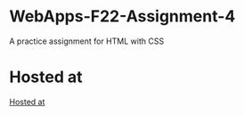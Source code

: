 # WebApps-F22-Assignment-4
A practice assignment for HTML with CSS
# Hosted at
[Hosted at](https://github.com/44-563-Web-Apps-F22/44563-webapps-assignment-4-sravanj3/settings/pages/opera.html)
